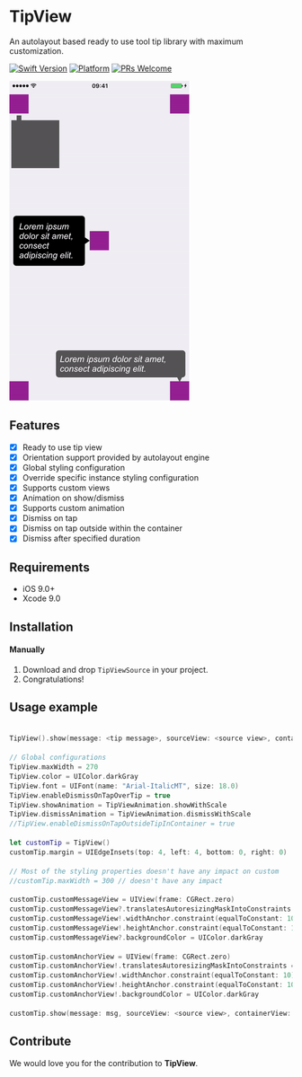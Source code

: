 # TipView
An autolayout based ready to use tool tip library with maximum customization.

[![Swift Version][swift-image]][swift-url]
[![Platform](https://img.shields.io/cocoapods/p/LFAlertController.svg?style=flat)](http://cocoapods.org/pods/LFAlertController)
[![PRs Welcome](https://img.shields.io/badge/PRs-welcome-brightgreen.svg?style=flat-square)](http://makeapullrequest.com)

![](header.gif)

## Features

- [x] Ready to use tip view
- [x] Orientation support provided by autolayout engine
- [x] Global styling configuration
- [x] Override specific instance styling configuration
- [x] Supports custom views
- [x] Animation on show/dismiss
- [x] Supports custom animation
- [x] Dismiss on tap
- [x] Dismiss on tap outside within the container
- [x] Dismiss after specified duration

## Requirements

- iOS 9.0+
- Xcode 9.0

## Installation

#### Manually
1. Download and drop ```TipViewSource``` in your project.
2. Congratulations!  

## Usage example

```swift

TipView().show(message: <tip message>, sourceView: <source view>, containerView: <container view>, direction: .right)

// Global configurations
TipView.maxWidth = 270
TipView.color = UIColor.darkGray
TipView.font = UIFont(name: "Arial-ItalicMT", size: 18.0)
TipView.enableDismissOnTapOverTip = true
TipView.showAnimation = TipViewAnimation.showWithScale
TipView.dismissAnimation = TipViewAnimation.dismissWithScale
//TipView.enableDismissOnTapOutsideTipInContainer = true

let customTip = TipView()
customTip.margin = UIEdgeInsets(top: 4, left: 4, bottom: 0, right: 0)

// Most of the styling properties doesn't have any impact on custom
//customTip.maxWidth = 300 // doesn't have any impact

customTip.customMessageView = UIView(frame: CGRect.zero)
customTip.customMessageView?.translatesAutoresizingMaskIntoConstraints = false
customTip.customMessageView!.widthAnchor.constraint(equalToConstant: 100).isActive = true
customTip.customMessageView!.heightAnchor.constraint(equalToConstant: 100).isActive = true
customTip.customMessageView?.backgroundColor = UIColor.darkGray

customTip.customAnchorView = UIView(frame: CGRect.zero)
customTip.customAnchorView!.translatesAutoresizingMaskIntoConstraints = false
customTip.customAnchorView!.widthAnchor.constraint(equalToConstant: 10).isActive = true
customTip.customAnchorView!.heightAnchor.constraint(equalToConstant: 10).isActive = true
customTip.customAnchorView!.backgroundColor = UIColor.darkGray

customTip.show(message: msg, sourceView: <source view>, containerView: <container view>, direction: .bottom)

```

## Contribute

We would love you for the contribution to **TipView**.

[swift-image]:https://img.shields.io/badge/swift-4.0-orange.svg
[swift-url]: https://swift.org/
[license-image]: https://img.shields.io/badge/License-MIT-blue.svg
[license-url]: LICENSE
[codebeat-image]: https://codebeat.co/badges/c19b47ea-2f9d-45df-8458-b2d952fe9dad
[codebeat-url]: https://codebeat.co/projects/github-com-vsouza-awesomeios-com

